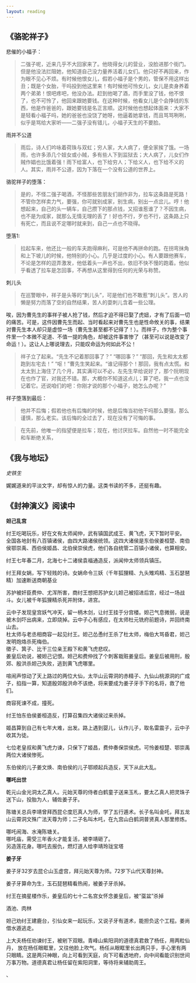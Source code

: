```yaml
---
layout: reading
---
```



## 《骆驼祥子》

悲催的小福子：

>二强子呢，近来几乎不大回家来了。他晓得女儿的营业，没脸进那个街门。但是他没法拦阻她，他知道自己没力量养活着儿女们。他只好不再回来，作为眼不见心不烦。有时候他恨女儿，假若小福子是个男的，管保不用这样出丑；既是个女胎，干吗投到他这里来！有时候他可怜女儿，女儿是卖身养着两个弟弟！恨吧疼吧，他没办法。赶到他喝了酒，而手里没了钱，他不恨了，也不可怜了，他回来跟她要钱。在这种时候，他看女儿是个会挣钱的东西，他是作爸爸的，跟她要钱是名正言顺。这时候他也想起体面来：大家不是轻看小福子吗，她的爸爸也没饶了她呀，他逼着她拿钱，而且骂骂咧咧，似乎是骂给大家听——二强子没有错儿，小福子天生的不要脸。


雨并不公道

>雨后，诗人们吟咏着荷珠与双虹；穷人家，大人病了，便全家挨了饿。一场雨，也许多添几个妓女或小贼，多有些人下到监狱去；大人病了，儿女们作贼作娼也比饿着强！雨下给富人，也下给穷人；下给义人，也下给不义的人。其实，雨并不公道，因为下落在一个没有公道的世界上。


骆驼祥子的堕落：

>是的，不怪二强子喝酒，不怪那些苦朋友们胡作非为，拉车这条路是死路！不管你怎样卖力气，要强，你可就别成家，别生病，别出一点岔儿。哼！他想起来，自己的头一辆车，自己攒下的那点钱，又招谁惹谁了？不因生病，也不是为成家，就那么无情无理的丢了！好也不行，歹也不行，这条路上只有死亡，而且说不定哪时就来到，自己一点也不晓得。

堕落1:
>拉起车来，他还比一般的车夫跑得麻利，可是他不再拼命的跑。在拐弯抹角和上下坡儿的时候，他特别的小心。几乎是过度的小心。有人要跟他赛车，不论是怎样的逗弄激发，他低着头一声也不出，依旧不快不慢的跑着。他似乎看透了拉车是怎回事，不再想从这里得到任何的光荣与称赞。

刺儿头

>在巡警眼中，祥子是头等的“刺儿头”，可是他们也不敢惹“刺儿头”。苦人的懒是努力而落了空的自然结果，苦人的耍刺儿含着一些公理。

唉，因为曹先生的事祥子被人抢了钱，然后才迫不得已娶了虎妞，才有了后面一切的痛苦。可是，这件因曹先生而起、当时看起来对曹先生也是性命攸关的事，结果对曹先生本人却只是虚惊一场（曹先生甚至都不记得了！）。而祥子，作为整个事件里一个本微不足道、不值一提的角色，却被这件事害惨了（甚至可以说是改变了命运！）。这让人上哪说理去，只能叹命运为何如此不公！

>祥子立了起来。“先生不记着那回事了？”
>“哪回事？”
>“那回，先生和太太都跑到左宅去！”
>“呕！”曹先生笑起来。“谁记得那个！那回，我有点太慌。和太太到上海住了几个月，其实满可以不必，左先生早给说好了，那个阮明现在也作了官，对我还不错。那，大概你不知道这点儿；算了吧，我一点也没记着它。还说咱们的吧：你刚才说的那个小福子，她怎么办呢？”

祥子堕落到最后：
>他并不后悔；假若他也有后悔的时候，他是后悔当初他干吗那么要强，那么谨慎，那么老实。该后悔的全过去了，现在没有了可悔的事。


>在先前，他唯一的指望便是拉车；现在，他讨厌拉车。自然他一时不能完全和车断绝关系，


## 《我与地坛》

*史铁生*

娓娓道来的平淡文字，却有惊人的力量。这类书读的不多，还挺有趣。


## 《封神演义》阅读中

**妲己乱宫**

纣王吃喝玩乐，好在文有太师闻仲，武有镇国武成王、黄飞虎，天下暂时平安。  
全国各地封有八百镇诸侯，由四大路诸侯统领。这四大诸侯是东伯侯姜桓楚、南伯侯鄂崇禹、西伯侯姬昌、北伯侯崇侯虎，他们各自统管二百镇小诸侯，也算相安。

纣王七年春二月，北海七十二诸侯袁福通造反，派闻仲太师领兵镇压。

纣王拜女娲，写下轻贱的诗。女娲命令三妖（千年狐狸精、九头雉鸡精、玉石瑟琶精）加速断送商朝基业

苏护被奸臣费仲、尤浑所害，商纣王想把苏护女儿妲己被招进后宫，经过一场战斗。女儿被千年狐狸精杀死并附体，进宫。

云中子发现皇宫妖气冲天，留一柄木剑，让纣王挂于分宫楼。妲己气息微弱，说是被木剑吓出病来，立即烧掉。云中子心有感应，在太师杜元铣府前题诗，并回终南山去。  
杜太师与老丞相商容一起见纣王。妲己怂恿纣王杀了杜太师，梅伯大骂昏君，妲己发明炮烙杀死梅伯。  
徵子、箕子、比干三位亲王殿下和黄飞虎悲叹。  
姜皇后劝说，被妲己记恨。妲己和费仲找了个刺客栽赃姜皇后。姜皇后被用刑，殷郊、殷洪杀妲己失败，逃到黄飞虎哪里。

喧闹声惊动了天上路过的两位大仙，太华山云霄洞的赤精子、九仙山桃源洞的广成子，掐指一算，知道殷郊殷洪命不该绝，将来要成为姜子牙手下的名将，救了他们。

商容死谏不成，撞死。

纣王怕东伯侯姜桓造反，打算召集四大诸侯过来杀掉。

姬昌算到自己有七年大难，出发。路上遇到婴儿，认作儿子，取名雷震子，云中子收其为徒。

七位老皇叔和黄飞虎力谏，只保下了姬昌，费仲奏保崇侯虎。可怜姜桓楚、鄂崇禹两位大诸侯惨死。

东伯侯的儿子姜文焕、南伯侯的儿子鄂顺起兵造反，天下从此大乱。


**哪吒出世**

乾元山金光洞太乙真人。元始天尊的侍者白鹤童子送来玉札，要太乙真人把灵珠子送下山，投胎为人，辅佐姜子牙。

陈塘关总兵李靖曾拜西昆仑度厄真人为师，学了五行遁术。长子名叫金吒，拜五龙山云霄洞文殊广法天尊为师；二子名叫木吒，在九宫山白鹤洞普贤真人那里修炼。

哪吒闹海、水淹陈塘关。  
哪吒庙，需受三年香火才能复活，被李靖砸了。  
另造莲花身。哪吒去报仇，燃灯道人给李靖玲珑宝塔


**姜子牙**

姜子牙32岁去昆仑山玉虚宫，拜元始天尊为师。72岁下山代天尊封神。

姜子牙算命为生，玉石琵琶精看热闹，被姜子牙杀掉。

纣王在摘星楼作乐，姜皇后的七十二名宫女怀念姜皇后，被“虿盆”杀掉

酒池、肉林

妲己劝纣王建鹿台，引仙女来一起玩乐，又说子牙有道术，能担负这个工程。姜尚借水遁逃走。

上大夫杨任劝谏纣王，被剜下双眼。青峰山紫阳洞的道德真君救了杨任，用两粒仙丹，
放在杨任眼眶里，又往他脸上吹气。杨任从眼眶里长出两只手，手心里有两只眼睛。这是两只神眼，向上可看到天庭，向下可看透地府，向中间看能识别世间万事万物。道德真君让杨任留在紫阳洞里，等待将来辅助周王。









、

